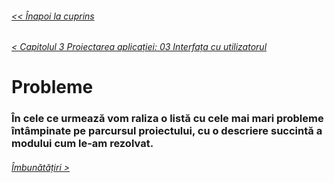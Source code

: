 ###### [<< Înapoi la cuprins](../Cuprins.md)
###### [< Capitolul 3 Proiectarea aplicației: 03 Interfața cu utilizatorul](../Capitolul%203%20Proiectarea%20aplicației/22.%20Interfața%20cu%20utilizatorul.md)
# Probleme
### În cele ce urmează vom raliza o listă cu cele mai mari probleme întâmpinate pe parcursul proiectului, cu o descriere succintă a modului cum le-am rezolvat.
###### [Îmbunătățiri >](02.%20Îmbunătățiri.md)